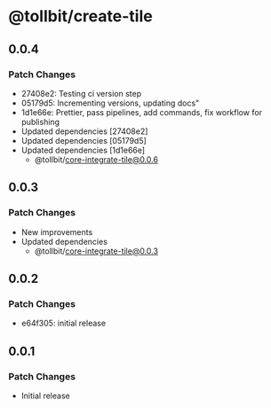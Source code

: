 # @tollbit/create-tile

## 0.0.4

### Patch Changes

- 27408e2: Testing ci version step
- 05179d5: Incrementing versions, updating docs"
- 1d1e66e: Prettier, pass pipelines, add commands, fix workflow for publishing
- Updated dependencies [27408e2]
- Updated dependencies [05179d5]
- Updated dependencies [1d1e66e]
  - @tollbit/core-integrate-tile@0.0.6

## 0.0.3

### Patch Changes

- New improvements
- Updated dependencies
  - @tollbit/core-integrate-tile@0.0.3

## 0.0.2

### Patch Changes

- e64f305: initial release

## 0.0.1

### Patch Changes

- Initial release
